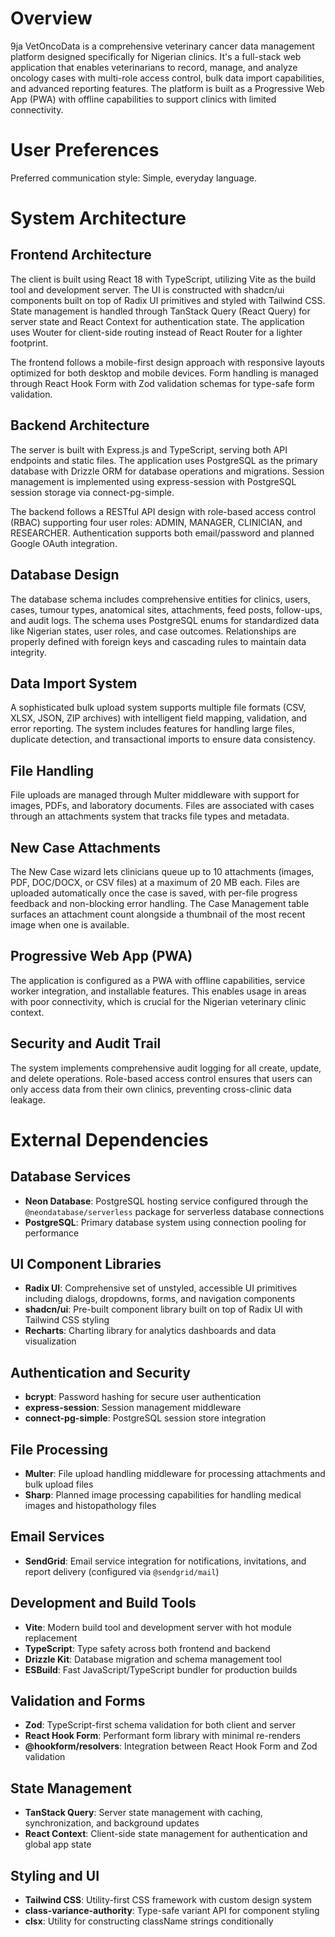 # Overview

9ja VetOncoData is a comprehensive veterinary cancer data management platform designed specifically for Nigerian clinics. It's a full-stack web application that enables veterinarians to record, manage, and analyze oncology cases with multi-role access control, bulk data import capabilities, and advanced reporting features. The platform is built as a Progressive Web App (PWA) with offline capabilities to support clinics with limited connectivity.

# User Preferences

Preferred communication style: Simple, everyday language.

# System Architecture

## Frontend Architecture
The client is built using React 18 with TypeScript, utilizing Vite as the build tool and development server. The UI is constructed with shadcn/ui components built on top of Radix UI primitives and styled with Tailwind CSS. State management is handled through TanStack Query (React Query) for server state and React Context for authentication state. The application uses Wouter for client-side routing instead of React Router for a lighter footprint.

The frontend follows a mobile-first design approach with responsive layouts optimized for both desktop and mobile devices. Form handling is managed through React Hook Form with Zod validation schemas for type-safe form validation.

## Backend Architecture  
The server is built with Express.js and TypeScript, serving both API endpoints and static files. The application uses PostgreSQL as the primary database with Drizzle ORM for database operations and migrations. Session management is implemented using express-session with PostgreSQL session storage via connect-pg-simple.

The backend follows a RESTful API design with role-based access control (RBAC) supporting four user roles: ADMIN, MANAGER, CLINICIAN, and RESEARCHER. Authentication supports both email/password and planned Google OAuth integration.

## Database Design
The database schema includes comprehensive entities for clinics, users, cases, tumour types, anatomical sites, attachments, feed posts, follow-ups, and audit logs. The schema uses PostgreSQL enums for standardized data like Nigerian states, user roles, and case outcomes. Relationships are properly defined with foreign keys and cascading rules to maintain data integrity.

## Data Import System
A sophisticated bulk upload system supports multiple file formats (CSV, XLSX, JSON, ZIP archives) with intelligent field mapping, validation, and error reporting. The system includes features for handling large files, duplicate detection, and transactional imports to ensure data consistency.

## File Handling
File uploads are managed through Multer middleware with support for images, PDFs, and laboratory documents. Files are associated with cases through an attachments system that tracks file types and metadata.

## New Case Attachments
The New Case wizard lets clinicians queue up to 10 attachments (images, PDF, DOC/DOCX, or CSV files) at a maximum of 20 MB each. Files are uploaded automatically once the case is saved, with per-file progress feedback and non-blocking error handling. The Case Management table surfaces an attachment count alongside a thumbnail of the most recent image when one is available.

## Progressive Web App (PWA)
The application is configured as a PWA with offline capabilities, service worker integration, and installable features. This enables usage in areas with poor connectivity, which is crucial for the Nigerian veterinary clinic context.

## Security and Audit Trail
The system implements comprehensive audit logging for all create, update, and delete operations. Role-based access control ensures that users can only access data from their own clinics, preventing cross-clinic data leakage.

# External Dependencies

## Database Services
- **Neon Database**: PostgreSQL hosting service configured through the `@neondatabase/serverless` package for serverless database connections
- **PostgreSQL**: Primary database system using connection pooling for performance

## UI Component Libraries  
- **Radix UI**: Comprehensive set of unstyled, accessible UI primitives including dialogs, dropdowns, forms, and navigation components
- **shadcn/ui**: Pre-built component library built on top of Radix UI with Tailwind CSS styling
- **Recharts**: Charting library for analytics dashboards and data visualization

## Authentication and Security
- **bcrypt**: Password hashing for secure user authentication
- **express-session**: Session management middleware
- **connect-pg-simple**: PostgreSQL session store integration

## File Processing
- **Multer**: File upload handling middleware for processing attachments and bulk upload files
- **Sharp**: Planned image processing capabilities for handling medical images and histopathology files

## Email Services
- **SendGrid**: Email service integration for notifications, invitations, and report delivery (configured via `@sendgrid/mail`)

## Development and Build Tools
- **Vite**: Modern build tool and development server with hot module replacement
- **TypeScript**: Type safety across both frontend and backend
- **Drizzle Kit**: Database migration and schema management tool
- **ESBuild**: Fast JavaScript/TypeScript bundler for production builds

## Validation and Forms
- **Zod**: TypeScript-first schema validation for both client and server
- **React Hook Form**: Performant form library with minimal re-renders
- **@hookform/resolvers**: Integration between React Hook Form and Zod validation

## State Management
- **TanStack Query**: Server state management with caching, synchronization, and background updates
- **React Context**: Client-side state management for authentication and global app state

## Styling and UI
- **Tailwind CSS**: Utility-first CSS framework with custom design system
- **class-variance-authority**: Type-safe variant API for component styling
- **clsx**: Utility for constructing className strings conditionally